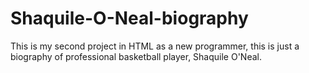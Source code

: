 # Shaquile-O-Neal-biography
This is my second project in HTML as a new programmer, this is just a biography of professional basketball player, Shaquile O'Neal.
